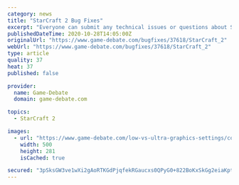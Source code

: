 ```yaml
---
category: news
title: "StarCraft 2 Bug Fixes"
excerpt: "Everyone can submit any technical issues or questions about StarCraft 2 performance. You can even provide your own solutions to a StarCraft 2 frame rate drop or technical question you had ..."
publishedDateTime: 2020-10-28T14:05:00Z
originalUrl: "https://www.game-debate.com/bugfixes/37618/StarCraft_2"
webUrl: "https://www.game-debate.com/bugfixes/37618/StarCraft_2"
type: article
quality: 37
heat: 37
published: false

provider:
  name: Game-Debate
  domain: game-debate.com

topics:
  - StarCraft 2

images:
  - url: "https://www.game-debate.com/low-vs-ultra-graphics-settings/comparison-icon.jpg"
    width: 500
    height: 281
    isCached: true

secured: "3pSksGW3ve1wXi2gAoRTKGdPjqfekRGaucxs0QPyG0+822BoKxSkGg2eiaKptUX6sqz7PrT2e/74/+5sInM2rgegpRfqDpbBXxsmZj/faTj999v+tkiVaoqhJYPm4TmA42e3S5rVXQaqVfm2XBTLIbBX0i3CrjXnU9IeCnSyEwQdkF2PoyvxNFHfyRWgjv8FBfDdtfi67ateGfx9NNFdBTzHsVl/TXW4hdm0tGvpyN0RuaRxpi94kLGPcKlBP8xPa/Nv7XVPIjfJXDQgPvvoxl4mBIqD+TpSk7Xmxt7AKTY5Zmcrgr/yQlv5/qP+0Lu2gqjnjHzcYIhB6X9JIKmocvhGV7oZT3qOlh19ddg/fUU=;7r7VP27kxjiLtHyvOJhyNA=="
---
```


